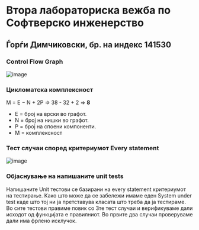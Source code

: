 # Втора лабораториска вежба по Софтверско инженерство

## Ѓорѓи Димчиковски, бр. на индекс 141530

###  Control Flow Graph

![image](https://user-images.githubusercontent.com/25356500/169362582-793f1ad3-20e1-4f96-b6e8-482883afb7a7.png)

### Цикломатска комплексност

M = E − N + 2P => 38 - 32 + 2 => **8**
- E = број на врски во графот.
- N = број на нишки во графот.
- P = број на споени компоненти.
- М = комплексност

### Тест случаи според критериумот  Every statement 

![image](https://user-images.githubusercontent.com/25356500/169974868-0102c09d-636e-498e-8ec8-23db1f7e3618.png)

### Објаснување на напишаните unit tests

Напишаните Unit тестови се базирани на every statement критериумот на тестирање. Како што може да се забележи имаме еден 
System under test каде што тој ни ја претставува класата што треба да ја тестираме. Во сите тестови правиме повик со 3те тест случаи
и верификуваме дали исходот од функцијата е правилниот. Во првите два случаи проверуваме дали има фрлено исклучок.
